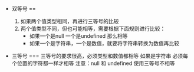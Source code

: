 - 双等号 ==
    1. 如果两个值类型相同，再进行三等号的比较
    2. 两个值类型不同，但也可能相等，需要根据下面规则进行比较：
        - 如果一个是null 一个是undefined 那么相等
        - 如果一个是字符串，一个是数值，就要将字符串转换为数值再比较

- 三等号 ===
    三等号的要求很高，必须类型和数值都相等
    如果是字符串 必须每个位置的字符都一样才相等
    注意：null 和 undefined 使用三等号不相等